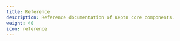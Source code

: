 ```yaml
---
title: Reference
description: Reference documentation of Keptn core components.
weight: 40
icon: reference
---
```


